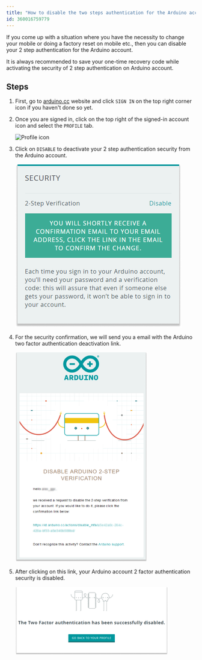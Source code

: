 ```yaml
---
title: "How to disable the two steps authentication for the Arduino account"
id: 360016759779
---
```


If you come up with a situation where you have the necessity to change your mobile or doing a factory reset on mobile etc., then you can disable your 2 step authentication for the Arduino account.

It is always recommended to save your one-time recovery code while activating the security of 2 step authentication on Arduino account.

## Steps

1. First, go to [arduino.cc](https://www.arduino.cc/) website and click `SIGN IN` on the top right corner icon if you haven't done so yet.

2. Once you are signed in, click on the top right of the signed-in account icon and select the `PROFILE` tab.

   ![Profile icon](img/arduino-cc-profile-button.png)

3. Click on `DISABLE` to deactivate your 2 step authentication security from the Arduino account.

   ![Security section highlighted in the profile page](img/2factorAuth1.png)

4. For the security confirmation, we will send you a email with the Arduino two factor authentication deactivation link.

   !["Disable Arduino 2-step verification" email containing deactivation link](img/2factorAuth2.png)

5. After clicking on this link, your Arduino account 2 factor authentication security is disabled.

   !["The Two Factor authentication has been successfully disabled" written in profile page](img/2factorAuth3.png)
